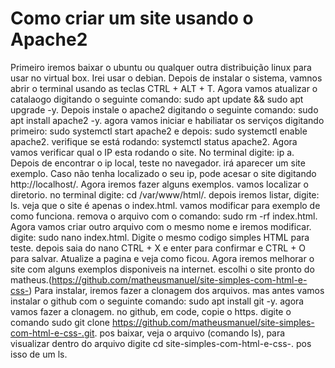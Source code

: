 # Como criar um site usando o Apache2 
Primeiro iremos baixar o ubuntu ou qualquer outra distribuição linux para usar no virtual box. Irei usar o debian.
Depois de instalar o sistema, vamnos abrir o terminal usando as teclas CTRL + ALT + T.
Agora vamos atualizar o catalaogo digitando o seguinte comando: sudo apt update && sudo apt upgrade -y.
Depois instale o apache2 digitando o seguinte comando: sudo apt install apache2 -y.
agora vamos iniciar e habiliatar os serviços digitando primeiro: sudo systemctl start apache2 e depois: sudo systemctl enable apache2.
verifique se está rodando: systemctl status apache2.
Agora vamos verificar qual o IP esta rodando o site. No terminal digite: ip a.
Depois de encontrar o ip local, teste no navegador. irá aparecer um site exemplo. Caso não tenha localizado o seu ip, pode acesar o site digitando http://localhost/.
Agora iremos fazer alguns exemplos. vamos localizar o diretorio. no terminal digite: cd /var/www/html/. depois iremos listar, digite: ls.
veja que o site é apenas o index.html. vamos modificar para exemplo de como funciona.
remova o arquivo com o comando: sudo rm -rf index.html. Agora vamos criar outro arquivo com o mesmo nome e iremos modificar. digite: sudo nano index.html.
Digite o mesmo codigo simples HTML para teste. depois saia do nano CTRL + X e enter para confirmar e CTRL + O para salvar.
Atualize a pagina e veja como ficou. 
Agora iremos melhorar o site com alguns exemplos disponiveis na internet. escolhi o site pronto do matheus.(https://github.com/matheusmanuel/site-simples-com-html-e-css-)
Para instalar, iremos fazer a clonagem dos arquivos. mas antes vamos instalar o github com o seguinte comando: sudo apt install git -y.
agora vamos fazer a clonagem. no github, em code, copie o https. digite o comando sudo git clone https://github.com/matheusmanuel/site-simples-com-html-e-css-.git.
pos baixar, veja o arquivo (comando ls), para visualizar dentro do arquivo digite cd site-simples-com-html-e-css-. pos isso de um ls.
